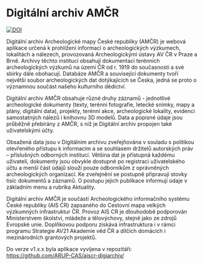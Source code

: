 # Digitální archiv AMČR

[![DOI](https://zenodo.org/badge/306070194.svg)](https://zenodo.org/doi/10.5281/zenodo.8329064)

Digitální archiv Archeologické mapy České republiky (AMČR) je webová aplikace určená k prohlížení informací o archeologických výzkumech, lokalitách a nálezech, provozovaná Archeologickými ústavy AV ČR v Praze a Brně. Archivy těchto institucí obsahují dokumentaci terénních archeologických výzkumů na území ČR od r. 1919 do současnosti a své sbírky dále obohacují. Databáze AMČR a související dokumenty tvoří největší soubor archeologických dat dotýkajících se Česka, jedná se proto o významnou součást našeho kulturního dědictví.

Digitální archiv AMČR obsahuje různé druhy záznamů - jednotlivé archeologické dokumenty (texty, terénní fotografie, letecké snímky, mapy a plány, digitální data), projekty, terénní akce, archeologické lokality, evidenci samostatných nálezů i knihovnu 3D modelů. Data a popisné údaje jsou průběžně přebírány z AMČR, s níž je Digitální archiv propojen také uživatelskými účty.

Obsažená data jsou v Digitálním archivu zveřejňována v souladu s politikou otevřeného přístupu k informacím a se souhlasem držitelů autorských práv – příslušných odborných institucí. Většina dat je přístupná každému uživateli, dokumenty jsou obvykle dostupné po registraci uživatelského účtu a menší část údajů slouží pouze odborníkům z oprávněných archeologických organizací. Ke zveřejnění se postupně připravují stovky tisíc dokumentů a záznamů. O postupu jejich publikace informují údaje v základním menu a rubrika Aktuality.

Digitální archiv AMČR je součástí Archeologického informačního systému České republiky (AIS CR) zapsaného do Cestovní mapa velkých výzkumných infrastruktur ČR. Provoz AIS CR je dlouhodobě podporován Ministerstvem školství, mládeže a tělovýchovy, stejně jako ze zdrojů Evropské unie. Doplňkovou podporu získává infrastruktura i v rámci programu Strategie AV21 Akademie věd ČR a dílčích domácích i mezinárodních grantových projektů.

Do verze v1.x.x byla aplikace vyvíjena v repozitáři: https://github.com/ARUP-CAS/aiscr-digiarchiv/
